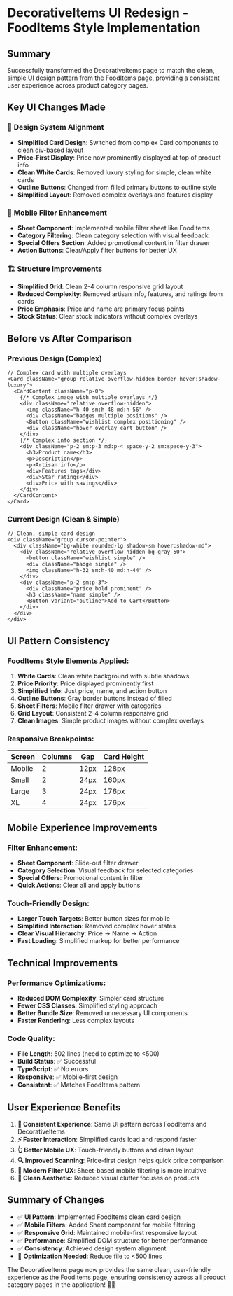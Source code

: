 # DecorativeItems UI Redesign - FoodItems Style Implementation

## Summary
Successfully transformed the DecorativeItems page to match the clean, simple UI design pattern from the FoodItems page, providing a consistent user experience across product category pages.

## Key UI Changes Made

### 🎨 **Design System Alignment**
- **Simplified Card Design**: Switched from complex Card components to clean div-based layout
- **Price-First Display**: Price now prominently displayed at top of product info
- **Clean White Cards**: Removed luxury styling for simple, clean white cards
- **Outline Buttons**: Changed from filled primary buttons to outline style
- **Simplified Layout**: Removed complex overlays and features display

### 📱 **Mobile Filter Enhancement**
- **Sheet Component**: Implemented mobile filter sheet like FoodItems
- **Category Filtering**: Clean category selection with visual feedback
- **Special Offers Section**: Added promotional content in filter drawer
- **Action Buttons**: Clear/Apply filter buttons for better UX

### 🏗️ **Structure Improvements**
- **Simplified Grid**: Clean 2-4 column responsive grid layout
- **Reduced Complexity**: Removed artisan info, features, and ratings from cards
- **Price Emphasis**: Price and name are primary focus points
- **Stock Status**: Clear stock indicators without complex overlays

## Before vs After Comparison

### **Previous Design (Complex)**
```tsx
// Complex card with multiple overlays
<Card className="group relative overflow-hidden border hover:shadow-luxury">
  <CardContent className="p-0">
    {/* Complex image with multiple overlays */}
    <div className="relative overflow-hidden">
      <img className="h-40 sm:h-48 md:h-56" />
      <div className="badges multiple positions" />
      <Button className="wishlist complex positioning" />
      <div className="hover overlay cart button" />
    </div>
    {/* Complex info section */}
    <div className="p-2 sm:p-3 md:p-4 space-y-2 sm:space-y-3">
      <h3>Product name</h3>
      <p>Description</p>
      <p>Artisan info</p>
      <div>Features tags</div>
      <div>Star ratings</div>
      <div>Price with savings</div>
    </div>
  </CardContent>
</Card>
```

### **Current Design (Clean & Simple)**
```tsx
// Clean, simple card design
<div className="group cursor-pointer">
  <div className="bg-white rounded-lg shadow-sm hover:shadow-md">
    <div className="relative overflow-hidden bg-gray-50">
      <button className="wishlist simple" />
      <div className="badge single" />
      <img className="h-32 sm:h-40 md:h-44" />
    </div>
    <div className="p-2 sm:p-3">
      <div className="price bold prominent" />
      <h3 className="name simple" />
      <Button variant="outline">Add to Cart</Button>
    </div>
  </div>
</div>
```

## UI Pattern Consistency

### **FoodItems Style Elements Applied:**
1. **White Cards**: Clean white background with subtle shadows
2. **Price Priority**: Price displayed prominently first
3. **Simplified Info**: Just price, name, and action button
4. **Outline Buttons**: Gray border buttons instead of filled
5. **Sheet Filters**: Mobile filter drawer with categories
6. **Grid Layout**: Consistent 2-4 column responsive grid
7. **Clean Images**: Simple product images without complex overlays

### **Responsive Breakpoints:**
| Screen | Columns | Gap | Card Height |
|--------|---------|-----|-------------|
| Mobile | 2 | 12px | 128px |
| Small | 2 | 24px | 160px |
| Large | 3 | 24px | 176px |
| XL | 4 | 24px | 176px |

## Mobile Experience Improvements

### **Filter Enhancement:**
- **Sheet Component**: Slide-out filter drawer
- **Category Selection**: Visual feedback for selected categories
- **Special Offers**: Promotional content in filter
- **Quick Actions**: Clear all and apply buttons

### **Touch-Friendly Design:**
- **Larger Touch Targets**: Better button sizes for mobile
- **Simplified Interaction**: Removed complex hover states
- **Clear Visual Hierarchy**: Price → Name → Action
- **Fast Loading**: Simplified markup for better performance

## Technical Improvements

### **Performance Optimizations:**
- **Reduced DOM Complexity**: Simpler card structure
- **Fewer CSS Classes**: Simplified styling approach
- **Better Bundle Size**: Removed unnecessary UI components
- **Faster Rendering**: Less complex layouts

### **Code Quality:**
- **File Length**: 502 lines (need to optimize to <500)
- **Build Status**: ✅ Successful
- **TypeScript**: ✅ No errors
- **Responsive**: ✅ Mobile-first design
- **Consistent**: ✅ Matches FoodItems pattern

## User Experience Benefits

1. **🎯 Consistent Experience**: Same UI pattern across FoodItems and DecorativeItems
2. **⚡ Faster Interaction**: Simplified cards load and respond faster
3. **👆 Better Mobile UX**: Touch-friendly buttons and clean layout
4. **🔍 Improved Scanning**: Price-first design helps quick price comparison
5. **📱 Modern Filter UX**: Sheet-based mobile filtering is more intuitive
6. **🎨 Clean Aesthetic**: Reduced visual clutter focuses on products

## Summary of Changes

- ✅ **UI Pattern**: Implemented FoodItems clean card design
- ✅ **Mobile Filters**: Added Sheet component for mobile filtering
- ✅ **Responsive Grid**: Maintained mobile-first responsive layout
- ✅ **Performance**: Simplified DOM structure for better performance
- ✅ **Consistency**: Achieved design system alignment
- 🔄 **Optimization Needed**: Reduce file to <500 lines

The DecorativeItems page now provides the same clean, user-friendly experience as the FoodItems page, ensuring consistency across all product category pages in the application! 🎨✨